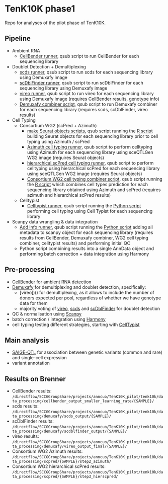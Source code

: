 # TenK10K phase1

Repo for analyses of the pilot phase of TenK10K.

## Pipeline

* Ambient RNA
  * [CellBender runner](CellBender/cellbender_runner.qsub), qsub script to run CellBender for each sequencing library
* Doublet Detection + Demultiplexing  
  * [scds runner](Demuxafy/demuxafy_scds_runner.qsub), qsub script to run scds for each sequencing library using Demuxafy image
  * [scDblFinder runner](Demuxafy/demuxafy_scdblfinder_runner.qsub), qsub script to run scDblFinder for each sequencing library using Demuxafy image
  * [vireo runner](Demuxafy/demuxafy_vireo_runner.qsub), qsub script to run vireo for each sequencing library using Demuxafy image (requires CellBender results, genotype info)
  * [Demuxafy combiner script](Demuxafy/demuxafy_combiner.qsub), qsub script to run Demuxafy combiner for each sequencing library (requires scds, scDblFinder, vireo results)
* Cell Typing
  * Consortium WG2 (scPred + Azimuth)  
    * [make Seurat objects scripts](Celltyping/make_Seurat_objects.qsub), qsub script running the [R script](Celltyping/make_Seurat_object_one_sample.R) building Seurat objects for each sequencing library prior to cell typing using Azimuth / scPred
    * [Azimuth cell typing runner](Celltyping/WG2_map_azimuth.qsub), qsub script to perform celltyping using Azimuth for each sequencing library using sceQTLGen WG2 image (requires Seurat objects)
    * [hierarchical scPred cell typing runner](Celltyping/WG2_map_hierscpred.qsub), qsub script to perform celltyping using hierarchical scPred for each sequencing library using sceQTLGen WG2 image (requires Seurat objects)
    * [Consortium WG2 cell typing combiner script](Celltyping/combine_results.qsub), qsub script running the [R script](Celltyping/combine_results_one_sample.R) which combines cell types prediction for each sequencing library obtained using Azimuth and scPred (requires azimuth and hierarchical scPred results)
  * Celltypist
    * [Celltypist runner](Scanpy/celltypist_runner.qsub), qsub script running the [Python script](Scanpy/celltypist_per_sample.py) performing cell typing using Cell Typist for each sequencing library
* Scanpy data wrangling & data integration
  * [Add info runner](Scanpy/run_add_metadata.qsub), qsub script running the [Python script](Scanpy/add_metadata_per_sample.py) adding all metadata to scanpy object for each sequencing library (requires results from CellBender, Demuxafy combiner, WG2 cell typing combiner, celltypist results) and performing initial QC
  * Python script combining results into a single AnnData object and performing batch correction + data integration using Harmony 

## Pre-processing

* [CellBender](https://cellbender.readthedocs.io/en/latest/tutorial/index.html) for ambient RNA detection
* [Demuxafy](https://demultiplexing-doublet-detecting-docs.readthedocs.io/en/latest/index.html) for demultiplexing and doublet detection, specifically:
  * [vireo])() for demultiplexing, as it allows to include the number of donors expected per pool, regardless of whether we have genotype data for them
  * majority voting of [vireo](), [scds]() and [scDblFinder]() for doublet detection 
* QC & normalisation using [Scanpy](https://scanpy.readthedocs.io/en/stable/)
* batch correction / integration using [Harmony](https://portals.broadinstitute.org/harmony/) 
* cell typing testing different strategies, starting with [CellTypist](https://www.celltypist.org/)

## Main analysis

* [SAIGE-QTL](https://github.com/weizhou0/qtl) for association between genetic variants (common and rare) and single-cell expression
* variant annotation

## Results on Brenner

* CellBender results: ```/directflow/SCCGGroupShare/projects/anncuo/TenK10K_pilot/tenk10k/data_processing/cellbender_output_smaller_learning_rate/{SAMPLE}/```
* scds results: ```/directflow/SCCGGroupShare/projects/anncuo/TenK10K_pilot/tenk10k/data_processing/demuxafy/scds_output/{SAMPLE}/```
* scDblFinder results: ```/directflow/SCCGGroupShare/projects/anncuo/TenK10K_pilot/tenk10k/data_processing/demuxafy/scdblfinder_output/{SAMPLE}/```
* vireo results: ```/directflow/SCCGGroupShare/projects/anncuo/TenK10K_pilot/tenk10k/data_processing/demuxafy/vireo_output_final/{SAMPLE}/```
* Consortium WG2 Azimuth results: ```/directflow/SCCGGroupShare/projects/anncuo/TenK10K_pilot/tenk10k/data_processing/scpred/{SAMPLE}/step2_azimuth/```
* Consortium WG2 hierarchical scPred results: ```/directflow/SCCGGroupShare/projects/anncuo/TenK10K_pilot/tenk10k/data_processing/scpred/{SAMPLE}/step3_hierscpred/```
